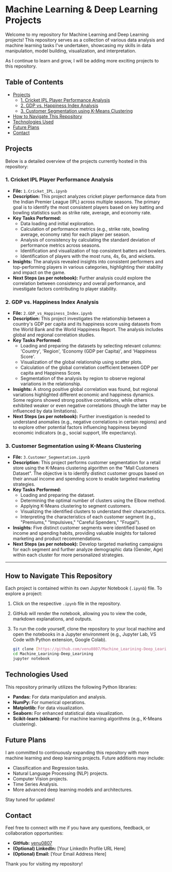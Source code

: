 # Machine Learning & Deep Learning Projects

Welcome to my repository for Machine Learning and Deep Learning projects! This repository serves as a collection of various data analysis and machine learning tasks I've undertaken, showcasing my skills in data manipulation, model building, visualization, and interpretation.

As I continue to learn and grow, I will be adding more exciting projects to this repository.

## Table of Contents

- [Projects](#projects)
  - [1. Cricket IPL Player Performance Analysis](#1-cricket-ipl-player-performance-analysis)
  - [2. GDP vs. Happiness Index Analysis](#2-gdp-vs-happiness-index-analysis)
  - [3. Customer Segmentation using K-Means Clustering](#3-customer-segmentation-using-k-means-clustering)
- [How to Navigate This Repository](#how-to-navigate-this-repository)
- [Technologies Used](#technologies-used)
- [Future Plans](#future-plans)
- [Contact](#contact)

## Projects

Below is a detailed overview of the projects currently hosted in this repository:

### 1. Cricket IPL Player Performance Analysis

* **File:** `1.Cricket_IPL.ipynb`
* **Description:** This project analyzes cricket player performance data from the Indian Premier League (IPL) across multiple seasons. The primary goal is to identify the most consistent players based on key batting and bowling statistics such as strike rate, average, and economy rate.
* **Key Tasks Performed:**
    * Data loading and initial exploration.
    * Calculation of performance metrics (e.g., strike rate, bowling average, economy rate) for each player per season.
    * Analysis of consistency by calculating the standard deviation of performance metrics across seasons.
    * Identification and visualization of top consistent batters and bowlers.
    * Identification of players with the most runs, 4s, 6s, and wickets.
* **Insights:** The analysis revealed insights into consistent performers and top-performing players in various categories, highlighting their stability and impact on the game.
* **Next Steps (as per notebook):** Further analysis could explore the correlation between consistency and overall performance, and investigate factors contributing to player stability.

### 2. GDP vs. Happiness Index Analysis

* **File:** `2.GDP_vs_Happiness_Index.ipynb`
* **Description:** This project investigates the relationship between a country's GDP per capita and its happiness score using datasets from the World Bank and the World Happiness Report. The analysis includes global and regional correlation studies.
* **Key Tasks Performed:**
    * Loading and preparing the datasets by selecting relevant columns: 'Country', 'Region', 'Economy (GDP per Capita)', and 'Happiness Score'.
    * Visualization of the global relationship using scatter plots.
    * Calculation of the global correlation coefficient between GDP per capita and Happiness Score.
    * Segmentation of the analysis by region to observe regional variations in the relationship.
* **Insights:** A strong positive global correlation was found, but regional variations highlighted different economic and happiness dynamics. Some regions showed strong positive correlations, while others exhibited weaker or even negative correlations (though the latter may be influenced by data limitations).
* **Next Steps (as per notebook):** Further investigation is needed to understand anomalies (e.g., negative correlations in certain regions) and to explore other potential factors influencing happiness beyond economic indicators (e.g., social support, life expectancy).

### 3. Customer Segmentation using K-Means Clustering

* **File:** `3.Customer_Segmentation.ipynb`
* **Description:** This project performs customer segmentation for a retail store using the K-Means clustering algorithm on the "Mall Customers Dataset". The objective is to identify distinct customer groups based on their annual income and spending score to enable targeted marketing strategies.
* **Key Tasks Performed:**
    * Loading and preparing the dataset.
    * Determining the optimal number of clusters using the Elbow method.
    * Applying K-Means clustering to segment customers.
    * Visualizing the identified clusters to understand their characteristics.
    * Interpreting the characteristics of each customer segment (e.g., "Premiums," "Impulsives," "Careful Spenders," "Frugal").
* **Insights:** Five distinct customer segments were identified based on income and spending habits, providing valuable insights for tailored marketing and product recommendations.
* **Next Steps (as per notebook):** Develop targeted marketing campaigns for each segment and further analyze demographic data (Gender, Age) within each cluster for more personalized strategies.

---

## How to Navigate This Repository

Each project is contained within its own Jupyter Notebook (`.ipynb`) file. To explore a project:

1.  Click on the respective `.ipynb` file in the repository.
2.  GitHub will render the notebook, allowing you to view the code, markdown explanations, and outputs.
3.  To run the code yourself, clone the repository to your local machine and open the notebooks in a Jupyter environment (e.g., Jupyter Lab, VS Code with Python extension, Google Colab).

    ```bash
    git clone [https://github.com/venu0807/Machine_Learining-Deep_Learining.git](https://github.com/venu0807/Machine_Learining-Deep_Learining.git)
    cd Machine_Learining-Deep_Learining
    jupyter notebook
    ```

## Technologies Used

This repository primarily utilizes the following Python libraries:

* **Pandas:** For data manipulation and analysis.
* **NumPy:** For numerical operations.
* **Matplotlib:** For data visualization.
* **Seaborn:** For enhanced statistical data visualization.
* **Scikit-learn (sklearn):** For machine learning algorithms (e.g., K-Means clustering).

## Future Plans

I am committed to continuously expanding this repository with more machine learning and deep learning projects. Future additions may include:

* Classification and Regression tasks.
* Natural Language Processing (NLP) projects.
* Computer Vision projects.
* Time Series Analysis.
* More advanced deep learning models and architectures.

Stay tuned for updates!

## Contact

Feel free to connect with me if you have any questions, feedback, or collaboration opportunities:

* **GitHub:** [venu0807](https://github.com/venu0807)
* **(Optional) LinkedIn:** [Your LinkedIn Profile URL Here]
* **(Optional) Email:** [Your Email Address Here]

Thank you for visiting my repository!
